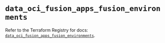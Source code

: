 # `data_oci_fusion_apps_fusion_environments`

Refer to the Terraform Registry for docs: [`data_oci_fusion_apps_fusion_environments`](https://registry.terraform.io/providers/oracle/oci/7.19.0/docs/data-sources/fusion_apps_fusion_environments).
